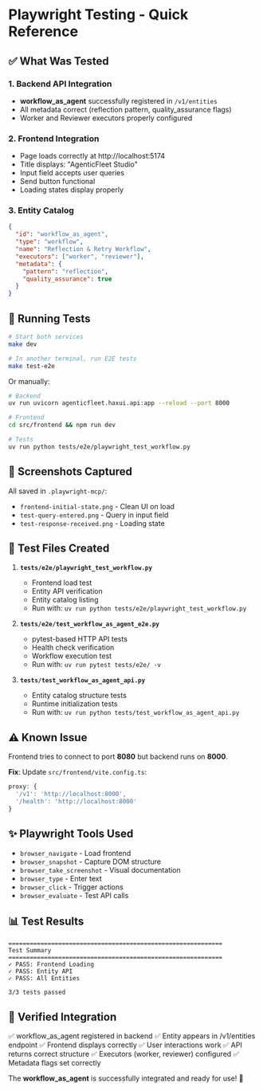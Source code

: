 # Playwright Testing - Quick Reference

## ✅ What Was Tested

### 1. Backend API Integration

- **workflow_as_agent** successfully registered in `/v1/entities`
- All metadata correct (reflection pattern, quality_assurance flags)
- Worker and Reviewer executors properly configured

### 2. Frontend Integration

- Page loads correctly at http://localhost:5174
- Title displays: "AgenticFleet Studio"
- Input field accepts user queries
- Send button functional
- Loading states display properly

### 3. Entity Catalog

```json
{
  "id": "workflow_as_agent",
  "type": "workflow",
  "name": "Reflection & Retry Workflow",
  "executors": ["worker", "reviewer"],
  "metadata": {
    "pattern": "reflection",
    "quality_assurance": true
  }
}
```

## 🚀 Running Tests

```bash
# Start both services
make dev

# In another terminal, run E2E tests
make test-e2e
```

Or manually:

```bash
# Backend
uv run uvicorn agenticfleet.haxui.api:app --reload --port 8000

# Frontend
cd src/frontend && npm run dev

# Tests
uv run python tests/e2e/playwright_test_workflow.py
```

## 📸 Screenshots Captured

All saved in `.playwright-mcp/`:

- `frontend-initial-state.png` - Clean UI on load
- `test-query-entered.png` - Query in input field
- `test-response-received.png` - Loading state

## 🧪 Test Files Created

1. **`tests/e2e/playwright_test_workflow.py`**

   - Frontend load test
   - Entity API verification
   - Entity catalog listing
   - Run with: `uv run python tests/e2e/playwright_test_workflow.py`

2. **`tests/e2e/test_workflow_as_agent_e2e.py`**

   - pytest-based HTTP API tests
   - Health check verification
   - Workflow execution test
   - Run with: `uv run pytest tests/e2e/ -v`

3. **`tests/test_workflow_as_agent_api.py`**
   - Entity catalog structure tests
   - Runtime initialization tests
   - Run with: `uv run python tests/test_workflow_as_agent_api.py`

## ⚠️ Known Issue

Frontend tries to connect to port **8080** but backend runs on **8000**.

**Fix**: Update `src/frontend/vite.config.ts`:

```typescript
proxy: {
  '/v1': 'http://localhost:8000',
  '/health': 'http://localhost:8000'
}
```

## ✨ Playwright Tools Used

- `browser_navigate` - Load frontend
- `browser_snapshot` - Capture DOM structure
- `browser_take_screenshot` - Visual documentation
- `browser_type` - Enter text
- `browser_click` - Trigger actions
- `browser_evaluate` - Test API calls

## 📊 Test Results

```
============================================================
Test Summary
============================================================
✓ PASS: Frontend Loading
✓ PASS: Entity API
✓ PASS: All Entities

3/3 tests passed
```

## 🎯 Verified Integration

✅ workflow_as_agent registered in backend
✅ Entity appears in /v1/entities endpoint
✅ Frontend displays correctly
✅ User interactions work
✅ API returns correct structure
✅ Executors (worker, reviewer) configured
✅ Metadata flags set correctly

The **workflow_as_agent** is successfully integrated and ready for use! 🚀
